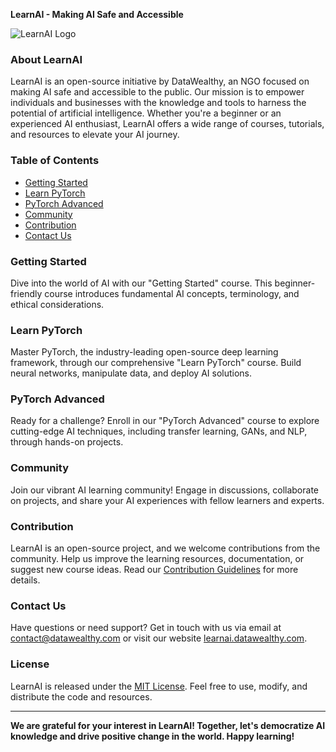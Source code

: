 **LearnAI - Making AI Safe and Accessible**

![LearnAI Logo](https://learnai.datawealthy.com/logo-brand.svg)

### About LearnAI

LearnAI is an open-source initiative by DataWealthy, an NGO focused on making AI safe and accessible to the public. Our mission is to empower individuals and businesses with the knowledge and tools to harness the potential of artificial intelligence. Whether you're a beginner or an experienced AI enthusiast, LearnAI offers a wide range of courses, tutorials, and resources to elevate your AI journey.

### Table of Contents

- [Getting Started](#getting-started)
- [Learn PyTorch](#learn-pytorch)
- [PyTorch Advanced](#pytorch-advanced)
- [Community](#community)
- [Contribution](#contribution)
- [Contact Us](#contact-us)

### Getting Started

Dive into the world of AI with our "Getting Started" course. This beginner-friendly course introduces fundamental AI concepts, terminology, and ethical considerations.

### Learn PyTorch

Master PyTorch, the industry-leading open-source deep learning framework, through our comprehensive "Learn PyTorch" course. Build neural networks, manipulate data, and deploy AI solutions.

### PyTorch Advanced

Ready for a challenge? Enroll in our "PyTorch Advanced" course to explore cutting-edge AI techniques, including transfer learning, GANs, and NLP, through hands-on projects.

### Community

Join our vibrant AI learning community! Engage in discussions, collaborate on projects, and share your AI experiences with fellow learners and experts.

### Contribution

LearnAI is an open-source project, and we welcome contributions from the community. Help us improve the learning resources, documentation, or suggest new course ideas. Read our [Contribution Guidelines](CONTRIBUTING.md) for more details.

### Contact Us

Have questions or need support? Get in touch with us via email at [contact@datawealthy.com](mailto:contact@datawealthy.com) or visit our website [learnai.datawealthy.com](https://www.learnai.datawealthy.com).

### License

LearnAI is released under the [MIT License](LICENSE). Feel free to use, modify, and distribute the code and resources.

---

**We are grateful for your interest in LearnAI! Together, let's democratize AI knowledge and drive positive change in the world. Happy learning!**